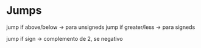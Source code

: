 # Jumps
jump if above/below -> para unsigneds
jump if greater/less -> para signeds

jump if sign -> complemento de 2, se negativo